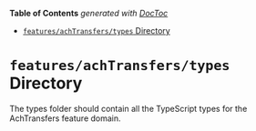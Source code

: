 <!-- START doctoc generated TOC please keep comment here to allow auto update -->
<!-- DON'T EDIT THIS SECTION, INSTEAD RE-RUN doctoc TO UPDATE -->

**Table of Contents** _generated with [DocToc](https://github.com/thlorenz/doctoc)_

- [`features/achTransfers/types` Directory](#featuresachtransferstypes-directory)

<!-- END doctoc generated TOC please keep comment here to allow auto update -->

# `features/achTransfers/types` Directory

The types folder should contain all the TypeScript types for the AchTransfers feature domain.
